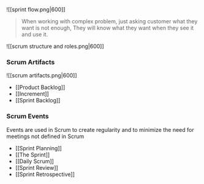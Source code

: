 ![[sprint flow.png|600]]
> When working with complex problem, just asking customer what they want is not enough, They will know what they want when they see it and use it.

![[scrum structure and roles.png|600]]

### Scrum Artifacts
![[scrum artifacts.png|600]]
- [[Product Backlog]]
- [[Increment]]
- [[Sprint Backlog]]

### Scrum Events
Events are used in Scrum to create regularity and to minimize the need for meetings not defined in Scrum
- [[Sprint Planning]]
- [[The Sprint]]
- [[Daily Scrum]]
- [[Sprint Review]]
- [[Sprint Retrospective]]

